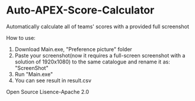 # Auto-APEX-Score-Calculator
Automatically calculate all of teams' scores with a provided full screenshot  
  
  How to use:  
  1. Download Main.exe, "Preference picture" folder  
  2. Paste your screenshot(now it requires a full-screen screenshot with a solution of 1920x1080) to the same catalogue and rename it as: "ScreenShot"
  3. Run "Main.exe"
  4. You can see result in result.csv
  
Open Source Lisence-Apache 2.0
